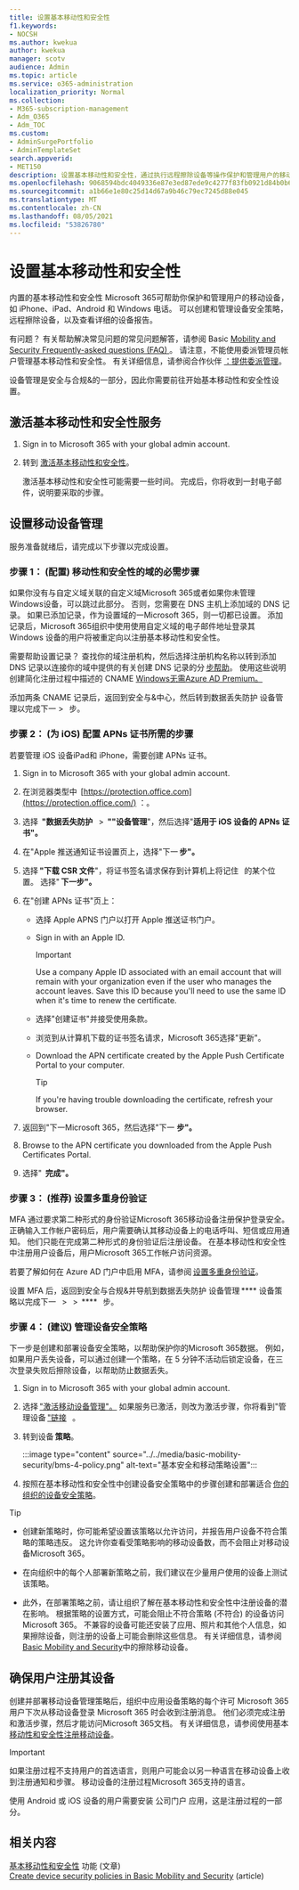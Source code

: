 ```yaml
---
title: 设置基本移动性和安全性
f1.keywords:
- NOCSH
ms.author: kwekua
author: kwekua
manager: scotv
audience: Admin
ms.topic: article
ms.service: o365-administration
localization_priority: Normal
ms.collection:
- M365-subscription-management
- Adm_O365
- Adm_TOC
ms.custom:
- AdminSurgePortfolio
- AdminTemplateSet
search.appverid:
- MET150
description: 设置基本移动性和安全性，通过执行远程擦除设备等操作保护和管理用户的移动设备。
ms.openlocfilehash: 9068594bdc4049336e87e3ed87ede9c4277f83fb0921d84b0b66099701aad91e
ms.sourcegitcommit: a1b66e1e80c25d14d67a9b46c79ec7245d88e045
ms.translationtype: MT
ms.contentlocale: zh-CN
ms.lasthandoff: 08/05/2021
ms.locfileid: "53826780"
---
```

# <a name="set-up-basic-mobility-and-security"></a>设置基本移动性和安全性

内置的基本移动性和安全性 Microsoft 365可帮助你保护和管理用户的移动设备，如 iPhone、iPad、Android 和 Windows 电话。 可以创建和管理设备安全策略，远程擦除设备，以及查看详细的设备报告。

有问题？ 有关帮助解决常见问题的常见问题解答，请参阅 Basic [Mobility and Security Frequently-asked questions (FAQ) ](frequently-asked-questions.yml)。 请注意，不能使用委派管理员帐户管理基本移动性和安全性。 有关详细信息，请参阅合作伙伴 [：提供委派管理](https://support.microsoft.com/office/partners-offer-delegated-administration-26530dc0-ebba-415b-86b1-b55bc06b073e)。 

设备管理是安全与合规&的一部分，因此你需要前往开始基本移动性和安全性设置。

## <a name="activate-the-basic-mobility-and-security-service"></a>激活基本移动性和安全性服务

1. Sign in to Microsoft 365 with your global admin account.

2. 转到 [激活基本移动性和安全性](https://admin.microsoft.com/EAdmin/Device/IntuneInventory.aspx)。

   激活基本移动性和安全性可能需要一些时间。 完成后，你将收到一封电子邮件，说明要采取的步骤。

## <a name="set-up-mobile-device-management"></a>设置移动设备管理

服务准备就绪后，请完成以下步骤以完成设置。

### <a name="step-1-required-configure-domains-for-basic-mobility-and-security"></a>步骤 1： (配置) 移动性和安全性的域的必需步骤

如果你没有与自定义域关联的自定义域Microsoft 365或者如果你未管理 Windows设备，可以跳过此部分。 否则，您需要在 DNS 主机上添加域的 DNS 记录。 如果已添加记录，作为设置域的一Microsoft 365，则一切都已设置。 添加记录后，Microsoft 365组织中使用使用自定义域的电子邮件地址登录其 Windows 设备的用户将被重定向以注册基本移动性和安全性。

需要帮助设置记录？ 查找你的域注册机构，然后选择注册机构名称以转到添加 DNS 记录以连接你的域中提供的有关创建 DNS 记录的分 [步帮助](/office365/admin/get-help-with-domains/create-dns-records-at-any-dns-hosting-provider)。 使用这些说明创建简化注册过程中描述的 CNAME [Windows无需Azure AD Premium。](/mem/intune/enrollment/windows-enroll#simplify-windows-enrollment-without-azure-ad-premium)

添加两条 CNAME 记录后，返回到安全与&中心，然后转到数据丢失防护 设备管理以完成下一  >     步。

### <a name="step-2-required-configure-an-apns-certificate-for-ios-devices"></a>步骤 2： (为 iOS) 配置 APNs 证书所需的步骤

若要管理 iOS 设备iPad和 iPhone，需要创建 APNs 证书。

1. Sign in to Microsoft 365 with your global admin account.

2. 在浏览器类型中  [https://protection.office.com](https://protection.office.com/) ：。

3. 选择  **"数据丢失防护**   >  **""设备管理**"，然后选择"**适用于 iOS 设备的 APNs 证书"。**

4. 在"Apple 推送通知证书设置页上，选择"下一 **步"。**

5. 选择 **"下载 CSR 文件**"，将证书签名请求保存到计算机上将记住   的某个位置。 选择" **下一步"。**

6. 在"创建 APNs 证书"页上：

   - 选择 Apple APNS 门户以打开 Apple 推送证书门户。
   - Sign in with an Apple ID.

     > [!IMPORTANT]
     > Use a company Apple ID associated with an email account that will remain with your organization even if the user who manages the account leaves. Save this ID because you'll need to use the same ID when it's time to renew the certificate.

   - 选择"创建证书"并接受使用条款。
   - 浏览到从计算机下载的证书签名请求，Microsoft 365选择"更新"。
   - Download the APN certificate created by the Apple Push Certificate Portal to your computer.

     > [!TIP]
     > If you're having trouble downloading the certificate, refresh your browser.

7. 返回到"下一Microsoft 365，然后选择"下一 **步"。**

8.  Browse to the APN certificate you downloaded from the Apple Push Certificates Portal.

9. 选择"  **完成"。**

### <a name="step-3-recommended-set-up-multi-factor-authentication"></a>步骤 3： (推荐) 设置多重身份验证

MFA 通过要求第二种形式的身份验证Microsoft 365移动设备注册保护登录安全。 正确输入工作帐户密码后，用户需要确认其移动设备上的电话呼叫、短信或应用通知。 他们只能在完成第二种形式的身份验证后注册设备。 在基本移动性和安全性中注册用户设备后，用户Microsoft 365工作帐户访问资源。

若要了解如何在 Azure AD 门户中启用 MFA，请参阅 [设置多重身份验证](../security-and-compliance/set-up-multi-factor-authentication.md)。

设置 MFA 后，返回到安全与合规&并导航到数据丢失防护 设备管理 **** 设备策略以完成下一   >     >  ****   步。

### <a name="step-4-recommended-manage-device-security-policies"></a>步骤 4： (建议) 管理设备安全策略

下一步是创建和部署设备安全策略，以帮助保护你的Microsoft 365数据。 例如，如果用户丢失设备，可以通过创建一个策略，在 5 分钟不活动后锁定设备，在三次登录失败后擦除设备，以帮助防止数据丢失。

1. Sign in to Microsoft 365 with your global admin account.

2. 选择 ["激活移动设备管理"。](https://admin.microsoft.com/EAdmin/Device/IntuneInventory.aspx) 如果服务已激活，则改为激活步骤，你将看到"管理设备 ["链接](https://admin.microsoft.com/adminportal/home#/MifoDevices)   。

3. 转到设备 **策略**。

   :::image type="content" source="../../media/basic-mobility-security/bms-4-policy.png" alt-text="基本安全和移动策略设置":::

4. 按照在基本移动性和安全性中创建设备安全策略中的步骤创建和部署适合 [你的组织的设备安全策略](create-device-security-policies.md)。

> [!TIP]
>
> - 创建新策略时，你可能希望设置该策略以允许访问，并报告用户设备不符合策略的策略违反。 这允许你查看受策略影响的移动设备数，而不会阻止对移动设备Microsoft 365。
>
> - 在向组织中的每个人部署新策略之前，我们建议在少量用户使用的设备上测试该策略。
>
> - 此外，在部署策略之前，请让组织了解在基本移动性和安全性中注册设备的潜在影响。 根据策略的设置方式，可能会阻止不符合策略 (不符合) 的设备访问Microsoft 365。 不兼容的设备可能还安装了应用、照片和其他个人信息，如果擦除设备，则注册的设备上可能会删除这些信息。 有关详细信息，请参阅 [Basic Mobility and Security](wipe-mobile-device.md)中的擦除移动设备。

## <a name="make-sure-users-enroll-their-devices"></a>确保用户注册其设备

创建并部署移动设备管理策略后，组织中应用设备策略的每个许可 Microsoft 365 用户下次从移动设备登录 Microsoft 365 时会收到注册消息。 他们必须完成注册和激活步骤，然后才能访问Microsoft 365文档。 有关详细信息，请参阅使用基本 [移动性和安全性注册移动设备](enroll-your-mobile-device.md)。

> [!IMPORTANT]
> 如果注册过程不支持用户的首选语言，则用户可能会以另一种语言在移动设备上收到注册通知和步骤。 移动设备的注册过程Microsoft 365支持的语言。

使用 Android 或 iOS 设备的用户需要安装 公司门户 应用，这是注册过程的一部分。

## <a name="related-content"></a>相关内容

[基本移动性和安全性](capabilities.md) 功能 (文章) \
[Create device security policies in Basic Mobility and Security](create-device-security-policies.md) (article) 